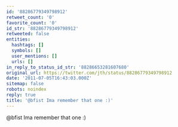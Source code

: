 ```yaml
---
id: '88286779349798912'
retweet_count: '0'
favorite_count: '0'
id_str: '88286779349798912'
retweeted: false
entities:
  hashtags: []
  symbols: []
  user_mentions: []
  urls: []
in_reply_to_status_id_str: '88286653281607680'
original_url: https://twitter.com/jth/status/88286779349798912
date: '2011-07-05T16:43:03.000Z'
sitemap: false
robots: noindex
reply: true
title: '@bfist Ima remember that one :)'
---
```


@bfist Ima remember that one :)